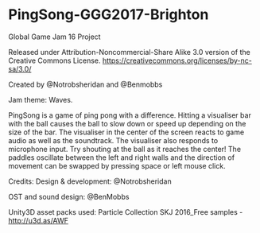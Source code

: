 # PingSong-GGG2017-Brighton
Global Game Jam 16 Project

Released under Attribution-Noncommercial-Share Alike 3.0 version of the Creative Commons License.
https://creativecommons.org/licenses/by-nc-sa/3.0/

Created by @Notrobsheridan and @Benmobbs

Jam theme: Waves.

PingSong is a game of ping pong with a difference.
Hitting a visualiser bar with the ball causes the ball to slow down or speed up depending on the size of the bar.
The visualiser in the center of the screen reacts to game audio as well as the soundtrack.
The visualiser also responds to microphone input. Try shouting at the ball as it reaches the center!
The paddles oscillate between the left and right walls and the direction of movement can be swapped by pressing space
or left mouse click.

Credits:
Design & development: @Notrobsheridan

OST and sound design: @BenMobbs

Unity3D asset packs used: 
Particle Collection SKJ 2016_Free samples - http://u3d.as/AWF


